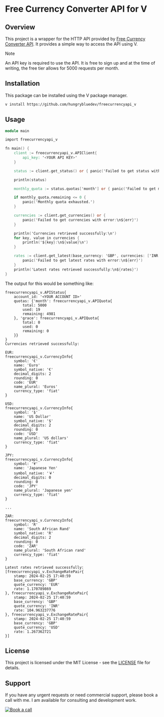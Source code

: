# Free Currency Converter API for V

## Overview

This project is a wrapper for the HTTP API provided by [Free Currency Converter API](https://freecurrencyapi.com/). It provides a simple way to access the API using V.

> [!NOTE]
> An API key is required to use the API. It is free to sign up and at the time of writing, the free tier allows for 5000 requests per month.

## Installation

This package can be installed using the V package manager.

```bash
v install https://github.com/hungrybluedev/freecurrencyapi_v
```

## Usage

```v
module main

import freecurrencyapi_v

fn main() {
	client := freecurrencyapi_v.APIClient{
		api_key: '<YOUR API KEY>'
	}

	status := client.get_status() or { panic('Failed to get status with error:\n${err}') }

	println(status)

	monthly_quota := status.quotas['month'] or { panic('Failed to get monthly quota') }

	if monthly_quota.remaining <= 0 {
		panic('Monthly quota exhausted.')
	}

	currencies := client.get_currencies() or {
		panic('Failed to get currencies with error:\n${err}')
	}

	println('Currencies retrieved successfully:\n')
	for key, value in currencies {
		println('${key}:\n${value}\n')
	}

	rates := client.get_latest(base_currency: 'GBP', currencies: ['INR', 'USD', 'EUR']) or {
		panic('Failed to get latest rates with error:\n${err}')
	}
	println('Latest rates retrieved successfully:\n${rates}')
}

```

The output for this would be something like:

```
freecurrencyapi_v.APIStatus{
    account_id: '<YOUR ACCOUNT ID>'
    quotas: {'month': freecurrencyapi_v.APIQuota{
        total: 5000
        used: 19
        remaining: 4981
    }, 'grace': freecurrencyapi_v.APIQuota{
        total: 0
        used: 0
        remaining: 0
    }}
}
Currencies retrieved successfully:

EUR:
freecurrencyapi_v.CurrencyInfo{
    symbol: '€'
    name: 'Euro'
    symbol_native: '€'
    decimal_digits: 2
    rounding: 0
    code: 'EUR'
    name_plural: 'Euros'
    currency_type: 'fiat'
}

USD:
freecurrencyapi_v.CurrencyInfo{
    symbol: '$'
    name: 'US Dollar'
    symbol_native: '$'
    decimal_digits: 2
    rounding: 0
    code: 'USD'
    name_plural: 'US dollars'
    currency_type: 'fiat'
}

JPY:
freecurrencyapi_v.CurrencyInfo{
    symbol: '¥'
    name: 'Japanese Yen'
    symbol_native: '￥'
    decimal_digits: 0
    rounding: 0
    code: 'JPY'
    name_plural: 'Japanese yen'
    currency_type: 'fiat'
}

...

ZAR:
freecurrencyapi_v.CurrencyInfo{
    symbol: 'R'
    name: 'South African Rand'
    symbol_native: 'R'
    decimal_digits: 2
    rounding: 0
    code: 'ZAR'
    name_plural: 'South African rand'
    currency_type: 'fiat'
}

Latest rates retrieved successfully:
[freecurrencyapi_v.ExchangeRatePair{
    stamp: 2024-02-25 17:40:59
    base_currency: 'GBP'
    quote_currency: 'EUR'
    rate: 1.170789869
}, freecurrencyapi_v.ExchangeRatePair{
    stamp: 2024-02-25 17:40:59
    base_currency: 'GBP'
    quote_currency: 'INR'
    rate: 104.963237776
}, freecurrencyapi_v.ExchangeRatePair{
    stamp: 2024-02-25 17:40:59
    base_currency: 'GBP'
    quote_currency: 'USD'
    rate: 1.267362721
}]
```

## License

This project is licensed under the MIT License - see the [LICENSE](LICENSE) file for details.

## Support

If you have any urgent requests or need commercial support, please book a call with me. I am available for consulting and development work.

[![Book a call](https://img.shields.io/badge/Book%20a%20call-Consulting-blue?style=for-the-badge)](https://tidycal.com/hungrybluedev)
